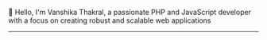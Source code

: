 👋 Hello, I'm Vanshika Thakral, a passionate PHP and JavaScript developer with a focus on creating robust and scalable web applications
<hr/>

